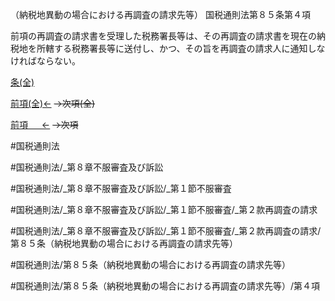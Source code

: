 （納税地異動の場合における再調査の請求先等）
国税通則法第８５条第４項

前項の再調査の請求書を受理した税務署長等は、その再調査の請求書を現在の納税地を所轄する税務署長等に送付し、かつ、その旨を再調査の請求人に通知しなければならない。

[条(全)](国税通則法＿＿＿＿＿第８５条_.md)

[前項(全)←](国税通則法＿＿＿＿＿第８５条第３項_.md)  ~~→次項(全)~~

[前項 　 ←](国税通則法＿＿＿＿＿第８５条第３項.md)  ~~→次項~~



#国税通則法

#国税通則法/_第８章不服審査及び訴訟

#国税通則法/_第８章不服審査及び訴訟/_第１節不服審査

#国税通則法/_第８章不服審査及び訴訟/_第１節不服審査/_第２款再調査の請求

#国税通則法/_第８章不服審査及び訴訟/_第１節不服審査/_第２款再調査の請求/第８５条（納税地異動の場合における再調査の請求先等）

#国税通則法/第８５条（納税地異動の場合における再調査の請求先等）

#国税通則法/第８５条（納税地異動の場合における再調査の請求先等）/第４項

